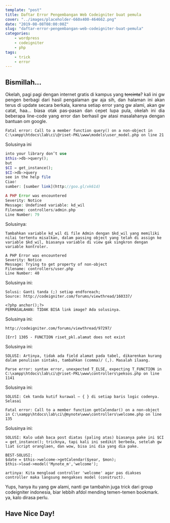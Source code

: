```yaml
---
template: "post"
title: Daftar Error Pengembangan Web Codeigniter buat pemula
cover: "../images/placeholder-660x400-464662.png"
date: "2019-08-08T08:00:00Z"
slug: "daftar-error-pengembangan-web-codeigniter-buat-pemula"
categories: 
    - wordpress
    - codeigniter
    - php
tags:
    - trick
    - error
---
```


## Bismillah...

<p style="text-align:justify;">Okelah, pagi pagi dengan internet gratis di kampus yang <del datetime="2012-12-26T01:52:56+00:00">tercinta</del>? kali ini gw pengen berbagi dari hasil pengalaman gw aja sih, dan halaman ini akan terus di update secara berkala, karena setiap error yang gw alami, akan gw catat, haa... biasa otak pas-pasan dan cepet lupa pula, okelah ini dia beberapa line-code yang error dan berhasil gw atasi masalahanya dengan bantuan om google.</p>

```Fatal error: Call to a member function query() on a non-object in C:\xampp\htdocs\lab\ci\@riset-PKL\www\models\user_model.php on line 21```

Solusinya ini

```php
into your library don’t use
$this->db->query();
but
$CI = get_instance();
$CI->db->query
see in the help file
Ciao!
sumber: [sumber link](http://goo.gl/xk61d)
```

```php
A PHP Error was encountered
Severity: Notice
Message: Undefined variable: kd_wil
Filename: controllers/admin.php
Line Number: 79
```

Solusinya:

```Tambahkan variable kd_wil di file Admin dengan $kd_wil yang memiliki nilai tertentu misalkan, dalam passing object yang telah di assign ke variable $kd_wil, biasanya variable di view gak singkron dengan variable kontroler.```


```
A PHP Error was encountered
Severity: Notice
Message: Trying to get property of non-object
Filename: controllers/user.php
Line Number: 40
```

Solusinya ini:

```
Solusi: Ganti tanda (;) setiap endforeach;
Source: http://codeigniter.com/forums/viewthread/160337/
```
```
<?php anchor();?>
PERMASALAHAN: TIDAK BISA link image? Ada solusinya.
```


Solusinya ini:

```
http://codeigniter.com/forums/viewthread/97297/
```

```
[Err] 1305 - FUNCTION riset_pkl.alamat does not exist
```
Solusinya ini:

```SOLUSI: Artinya, tidak ada field alamat pada tabel, dikarenkan kurang dalam penulisan sintaks, tambahkan (comma)/ (,). Masalah ilaang.```

```Parse error: syntax error, unexpected T_ELSE, expecting T_FUNCTION in C:\xampp\htdocs\lab\ci\@riset-PKL\www\controllers\peksos.php on line 1141```

Solusinya ini:

```SOLUSI: Cek tanda kutif kurawal – { } di setiap baris logic codenya. Selasai```

```Fatal error: Call to a member function getCalendar() on a non-object in C:\xampp\htdocs\lab\ci\@mynote\www\controllers\welcome.php on line 135```

Solusinya ini:

```
SOLUSI: Kalo udah baca post diatas (paling atas) biasanya pake ini $CI = get_instance(); tricknya, tapi kali ini sedikit berbeda, setelah gw liat script oranglaen, dan wow, bisa ini dia yang dia pake.

BEST-SOLUSI: 
$date = $this->welcome->getCalendar($year, $mon);
$this->load->model('Mynote_m','welcome');

artinya: Kita mengload controller 'welcome' agar pas diakses controller maka langsung mengakses model (construct).
```

Yups, hanya itu yang gw alami, nanti gw tambahin juga trick dari group codeigniter indonesia, biar lebbih afdol mending temen-temen bookmark. ya, kalo dirasa perlu.

## Have Nice Day!